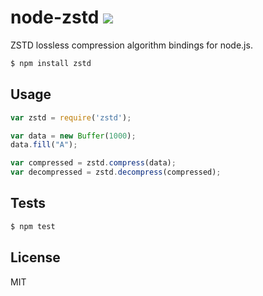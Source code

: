 node-zstd [![](https://travis-ci.org/x25/node-zstd.svg?branch=master)](https://travis-ci.org/x25/node-zstd)
=====

ZSTD lossless compression algorithm bindings for node.js.

```bash
$ npm install zstd
```

## Usage

```js
var zstd = require('zstd');

var data = new Buffer(1000);
data.fill("A");

var compressed = zstd.compress(data);
var decompressed = zstd.decompress(compressed);
```

## Tests

```sh
$ npm test
```

## License
MIT
